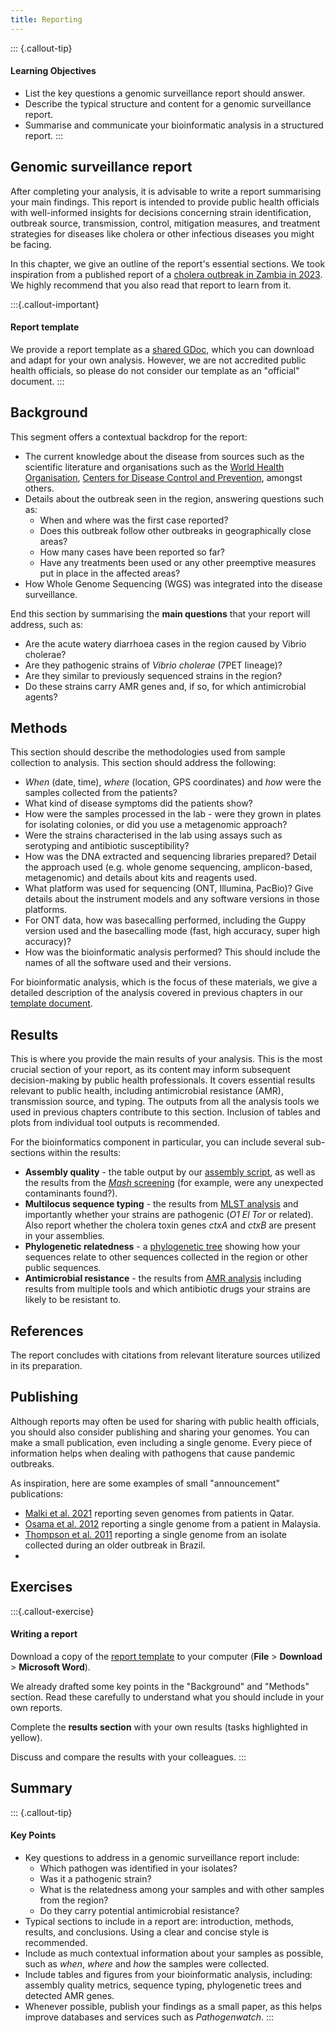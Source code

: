```yaml
---
title: Reporting
---
```


::: {.callout-tip}
#### Learning Objectives

- List the key questions a genomic surveillance report should answer.
- Describe the typical structure and content for a genomic surveillance report.
- Summarise and communicate your bioinformatic analysis in a structured report.
:::


## Genomic surveillance report

After completing your analysis, it is advisable to write a report summarising your main findings. 
This report is intended to provide public health officials with well-informed insights for decisions concerning strain identification, outbreak source, transmission, control, mitigation measures, and treatment strategies for diseases like cholera or other infectious diseases you might be facing. 

In this chapter, we give an outline of the report's essential sections.
We took inspiration from a published report of a [cholera outbreak in Zambia in 2023](https://virological.org/t/vibrio-cholerae-genomics/939). 
We highly recommend that you also read that report to learn from it. 


:::{.callout-important}
#### Report template

We provide a report template as a [shared GDoc](https://docs.google.com/document/d/16RaclMEqDlJtFmB4mA8VVnP_dK4iKC-IcG6rDlBNADs/edit?usp=sharing), which you can download and adapt for your own analysis. 
However, we are not accredited public health officials, so please do not consider our template as an "official" document. 
:::


## Background

This segment offers a contextual backdrop for the report: 

- The current knowledge about the disease from sources such as the scientific literature and organisations such as the [World Health Organisation](https://www.who.int/health-topics/cholera#tab=tab_1), [Centers for Disease Control and Prevention](https://www.cdc.gov/cholera/index.html), amongst others. 
- Details about the outbreak seen in the region, answering questions such as:
  - When and where was the first case reported?
  - Does this outbreak follow other outbreaks in geographically close areas?
  - How many cases have been reported so far?
  - Have any treatments been used or any other preemptive measures put in place in the affected areas?
- How Whole Genome Sequencing (WGS) was integrated into the disease surveillance.

End this section by summarising the **main questions** that your report will address, such as: 

- Are the acute watery diarrhoea cases in the region caused by Vibrio cholerae?
- Are they pathogenic strains of _Vibrio cholerae_ (7PET lineage)?
- Are they similar to previously sequenced strains in the region?
- Do these strains carry AMR genes and, if so, for which antimicrobial agents?


## Methods

This section should describe the methodologies used from sample collection to analysis.
This section should address the following:

- _When_ (date, time), _where_ (location, GPS coordinates) and _how_ were the samples collected from the patients?
- What kind of disease symptoms did the patients show?
- How were the samples processed in the lab - were they grown in plates for isolating colonies, or did you use a metagenomic approach?
- Were the strains characterised in the lab using assays such as serotyping and antibiotic susceptibility?
- How was the DNA extracted and sequencing libraries prepared? Detail the approach used (e.g. whole genome sequencing, amplicon-based, metagenomic) and details about kits and reagents used.
- What platform was used for sequencing (ONT, Illumina, PacBio)? Give details about the instrument models and any software versions in those platforms.
- For ONT data, how was basecalling performed, including the Guppy version used and the basecalling mode (fast, high accuracy, super high accuracy)?
- How was the bioinformatic analysis performed? This should include the names of all the software used and their versions.

For bioinformatic analysis, which is the focus of these materials, we give a detailed description of the analysis covered in previous chapters in our [template document](https://docs.google.com/document/d/16RaclMEqDlJtFmB4mA8VVnP_dK4iKC-IcG6rDlBNADs/edit?usp=sharing). 


## Results

This is where you provide the main results of your analysis.
This is the most crucial section of your report, as its content may inform subsequent decision-making by public health professionals. 
It covers essential results relevant to public health, including antimicrobial resistance (AMR), transmission source, and typing. 
The outputs from all the analysis tools we used in previous chapters contribute to this section. 
Inclusion of tables and plots from individual tool outputs is recommended.

For the bioinformatics component in particular, you can include several sub-sections within the results: 

- **Assembly quality** - the table output by our [assembly script](../02-assembly/04-assembly_quality.md), as well as the results from the [_Mash_ screening](../02-assembly/02-read_content.md) (for example, were any unexpected contaminants found?).
- **Multilocus sequence typing** - the results from [MLST analysis](../03-typing/02-mlst.md) and importantly whether your strains are pathogenic (_O1 El Tor_ or related). Also report whether the cholera toxin genes _ctxA_ and _ctxB_ are present in your assemblies. 
- **Phylogenetic relatedness** - a [phylogenetic tree](../03-typing/03-phylogeny.md) showing how your sequences relate to other sequences collected in the region or other public sequences.
- **Antimicrobial resistance** - the results from [AMR analysis](../03-typing/04-amr.md) including results from multiple tools and which antibiotic drugs your strains are likely to be resistant to.


## References

The report concludes with citations from relevant literature sources utilized in its preparation.


## Publishing

Although reports may often be used for sharing with public health officials, you should also consider publishing and sharing your genomes. 
You can make a small publication, even including a single genome. 
Every piece of information helps when dealing with pathogens that cause pandemic outbreaks. 

As inspiration, here are some examples of small "announcement" publications: 

- [Malki et al. 2021](https://doi.org/10.1128/mra.01489-20) reporting seven genomes from patients in Qatar.
- [Osama et al. 2012](https://doi.org/10.1128/jb.01832-12 ) reporting a single genome from a patient in Malaysia.
- [Thompson et al. 2011](https://doi.org/10.1128/jb.01832-12) reporting a single genome from an isolate collected during an older outbreak in Brazil.
- 


## Exercises

:::{.callout-exercise}
#### Writing a report

Download a copy of the [report template](https://docs.google.com/document/d/16RaclMEqDlJtFmB4mA8VVnP_dK4iKC-IcG6rDlBNADs/edit?usp=sharing) to your computer (**File** > **Download** > **Microsoft Word**). 

We already drafted some key points in the "Background" and "Methods" section. 
Read these carefully to understand what you should include in your own reports. 

Complete the **results section** with your own results (tasks highlighted in yellow).

Discuss and compare the results with your colleagues.
:::

## Summary

::: {.callout-tip}
#### Key Points

- Key questions to address in a genomic surveillance report include:
  - Which pathogen was identified in your isolates? 
  - Was it a pathogenic strain?
  - What is the relatedness among your samples and with other samples from the region?
  - Do they carry potential antimicrobial resistance?
- Typical sections to include in a report are: introduction, methods, results, and conclusions. Using a clear and concise style is recommended. 
- Include as much contextual information about your samples as possible, such as _when_, _where_ and _how_ the samples were collected. 
- Include tables and figures from your bioinformatic analysis, including: assembly quality metrics, sequence typing, phylogenetic trees and detected AMR genes.
- Whenever possible, publish your findings as a small paper, as this helps improve databases and services such as _Pathogenwatch_. 
:::
